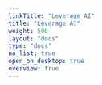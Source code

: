 ```yaml
---
linkTitle: "Leverage AI"
title: "Leverage AI"
weight: 500
layout: "docs"
type: "docs"
no_list: true
open_on_desktop: true
overview: true
---
```

